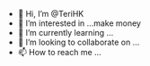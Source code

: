 - 👋 Hi, I’m @TeriHK
- 👀 I’m interested in ...make money
- 🌱 I’m currently learning ...
- 💞️ I’m looking to collaborate on ...
- 📫 How to reach me ...

<!---
TeriHK/TeriHK is a ✨ special ✨ repository because its `README.md` (this file) appears on your GitHub profile.
You can click the Preview link to take a look at your changes.
--->
